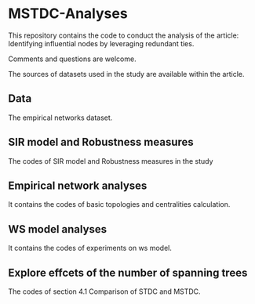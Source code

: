 # MSTDC-Analyses

This repository contains the code to conduct the analysis of the article: Identifying influential nodes by leveraging redundant ties.

Comments and questions are welcome.

The sources of datasets used in the study are available within the article.
## Data
The empirical networks dataset.
## SIR model and Robustness measures
The codes of SIR model and Robustness measures in the study

## Empirical network analyses
It contains the codes of basic topologies and centralities calculation.

## WS model analyses
It contains the codes of experiments on ws model.
## Explore effcets of the number of spanning trees
The codes of section 4.1 Comparison of STDC and MSTDC.
